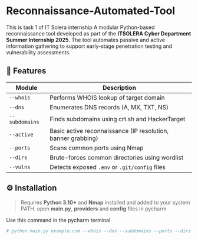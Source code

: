 # Reconnaissance-Automated-Tool
This is task 1 of IT Solera internship 
A modular Python-based reconnaissance tool developed as part of the **ITSOLERA Cyber Department Summer Internship 2025**. The tool automates passive and active information gathering to support early-stage penetration testing and vulnerability assessments.

## 📌 Features

| Module         | Description |
|----------------|-------------|
| `--whois`      | Performs WHOIS lookup of target domain |
| `--dns`        | Enumerates DNS records (A, MX, TXT, NS) |
| `--subdomains` | Finds subdomains using crt.sh and HackerTarget |
| `--active`     | Basic active reconnaissance (IP resolution, banner grabbing) |
| `--ports`      | Scans common ports using Nmap |
| `--dirs`       | Brute-forces common directories using wordlist |
| `--vulns`      | Detects exposed `.env` or `.git/config` files |


## ⚙️ Installation
> Requires **Python 3.10+** and **Nmap** installed and added to your system PATH.
> open **main.py**, **providers** and **config** files in pycharm

Use this command in the pycharm terminal
```bash
# python main.py example.com --whois --dns --subdomains --ports --dirs
